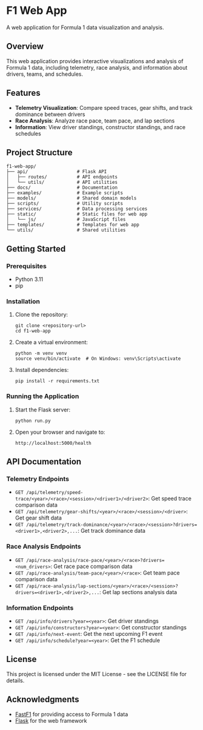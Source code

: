 # F1 Web App

A web application for Formula 1 data visualization and analysis.

## Overview

This web application provides interactive visualizations and analysis of Formula 1 data, including telemetry, race analysis, and information about drivers, teams, and schedules.

## Features

- **Telemetry Visualization**: Compare speed traces, gear shifts, and track dominance between drivers
- **Race Analysis**: Analyze race pace, team pace, and lap sections
- **Information**: View driver standings, constructor standings, and race schedules

## Project Structure

```
f1-web-app/
├── api/                  # Flask API
│   ├── routes/           # API endpoints
│   └── utils/            # API utilities
├── docs/                 # Documentation
├── examples/             # Example scripts
├── models/               # Shared domain models
├── scripts/              # Utility scripts
├── services/             # Data processing services
├── static/               # Static files for web app
│   └── js/               # JavaScript files
├── templates/            # Templates for web app
└── utils/                # Shared utilities
```

## Getting Started

### Prerequisites

- Python 3.11
- pip

### Installation

1. Clone the repository:
   ```
   git clone <repository-url>
   cd f1-web-app
   ```

2. Create a virtual environment:
   ```
   python -m venv venv
   source venv/bin/activate  # On Windows: venv\Scripts\activate
   ```

3. Install dependencies:
   ```
   pip install -r requirements.txt
   ```

### Running the Application

1. Start the Flask server:
   ```
   python run.py
   ```

2. Open your browser and navigate to:
   ```
   http://localhost:5000/health
   ```

## API Documentation

### Telemetry Endpoints

- `GET /api/telemetry/speed-trace/<year>/<race>/<session>/<driver1>/<driver2>`: Get speed trace comparison data
- `GET /api/telemetry/gear-shifts/<year>/<race>/<session>/<driver>`: Get gear shift data
- `GET /api/telemetry/track-dominance/<year>/<race>/<session>?drivers=<driver1>,<driver2>,...`: Get track dominance data

### Race Analysis Endpoints

- `GET /api/race-analysis/race-pace/<year>/<race>?drivers=<num_drivers>`: Get race pace comparison data
- `GET /api/race-analysis/team-pace/<year>/<race>`: Get team pace comparison data
- `GET /api/race-analysis/lap-sections/<year>/<race>/<session>?drivers=<driver1>,<driver2>,...`: Get lap sections analysis data

### Information Endpoints

- `GET /api/info/drivers?year=<year>`: Get driver standings
- `GET /api/info/constructors?year=<year>`: Get constructor standings
- `GET /api/info/next-event`: Get the next upcoming F1 event
- `GET /api/info/schedule?year=<year>`: Get the F1 schedule

## License

This project is licensed under the MIT License - see the LICENSE file for details.

## Acknowledgments

- [FastF1](https://github.com/theOehrly/Fast-F1) for providing access to Formula 1 data
- [Flask](https://flask.palletsprojects.com/) for the web framework
